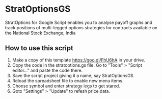 # StratOptionsGS
StratOptions for Google Script enables you to analyse payoff graphs and track positions of multi-legged options strategies for contracts available on the National Stock Exchange, India

## How to use this script
1. Make a copy of this template <https://goo.gl/FhU6hA> in your drive.
2. Copy the code in the stratoptions.gs file. Go to "Tools" > "Script editor..." and paste the code there.
3. Save the script project giving it a name, say StratOptionsGS.
4. Reload the spreadsheet file to enable new menu items. 
5. Choose symbol and enter strategy legs to get stared. 
6. Goto "Settings" > "Update" to refesh price data.



